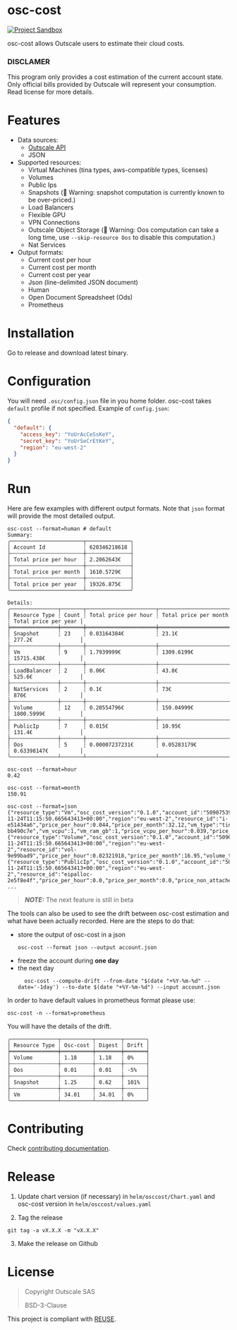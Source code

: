 # osc-cost
[![Project Sandbox](https://docs.outscale.com/fr/userguide/_images/Project-Sandbox-yellow.svg)](https://docs.outscale.com/en/userguide/Open-Source-Projects.html)

osc-cost allows Outscale users to estimate their cloud costs.

### DISCLAMER

This program only provides a cost estimation of the current account state.
Only official bills provided by Outscale will represent your consumption.
Read license for more details.

# Features

- Data sources:
  - [Outscale API](https://docs.outscale.com/api)
  - JSON
- Supported resources:
  - Virtual Machines (tina types, aws-compatible types, licenses)
  - Volumes
  - Public Ips
  - Snapshots (🚨 Warning: snapshot computation is currently known to be over-priced.)
  - Load Balancers
  - Flexible GPU
  - VPN Connections
  - Outscale Object Storage (🚨 Warning: Oos computation can take a long time, use `--skip-resource Oos` to disable this computation.)
  - Nat Services
- Output formats:
  - Current cost per hour
  - Current cost per month
  - Current cost per year
  - Json (line-delimited JSON document)
  - Human
  - Open Document Spreadsheet (Ods)
  - Prometheus



# Installation

Go to release and download latest binary.

# Configuration

You will need `.osc/config.json` file in you home folder. osc-cost takes `default` profile if not specified.
Example of `config.json`:
```json
{
  "default": {
    "access_key": "YoUrAcCeSsKeY",
    "secret_key": "YoUrSeCrEtKeY",
    "region": "eu-west-2"
  }
}
```

# Run

Here are few examples with different output formats. Note that `json` format will provide the most detailed output.

```
osc-cost --format=human # default
Summary:
╭───────────────────────┬──────────────╮
│ Account Id            ┆ 620346218618 │
├╌╌╌╌╌╌╌╌╌╌╌╌╌╌╌╌╌╌╌╌╌╌╌┼╌╌╌╌╌╌╌╌╌╌╌╌╌╌┤
│ Total price per hour  ┆ 2.2062643€   │
├╌╌╌╌╌╌╌╌╌╌╌╌╌╌╌╌╌╌╌╌╌╌╌┼╌╌╌╌╌╌╌╌╌╌╌╌╌╌┤
│ Total price per month ┆ 1610.5729€   │
├╌╌╌╌╌╌╌╌╌╌╌╌╌╌╌╌╌╌╌╌╌╌╌┼╌╌╌╌╌╌╌╌╌╌╌╌╌╌┤
│ Total price per year  ┆ 19326.875€   │
╰───────────────────────┴──────────────╯

Details:
╭───────────────┬───────┬──────────────────────┬───────────────────────┬──────────────────────╮
│ Resource Type ┆ Count ┆ Total price per hour ┆ Total price per month ┆ Total price per year │
╞═══════════════╪═══════╪══════════════════════╪═══════════════════════╪══════════════════════╡
│ Snapshot      ┆ 23    ┆ 0.03164384€          ┆ 23.1€                 ┆ 277.2€               │
├╌╌╌╌╌╌╌╌╌╌╌╌╌╌╌┼╌╌╌╌╌╌╌┼╌╌╌╌╌╌╌╌╌╌╌╌╌╌╌╌╌╌╌╌╌╌┼╌╌╌╌╌╌╌╌╌╌╌╌╌╌╌╌╌╌╌╌╌╌╌┼╌╌╌╌╌╌╌╌╌╌╌╌╌╌╌╌╌╌╌╌╌╌┤
│ Vm            ┆ 9     ┆ 1.7939999€           ┆ 1309.6199€            ┆ 15715.438€           │
├╌╌╌╌╌╌╌╌╌╌╌╌╌╌╌┼╌╌╌╌╌╌╌┼╌╌╌╌╌╌╌╌╌╌╌╌╌╌╌╌╌╌╌╌╌╌┼╌╌╌╌╌╌╌╌╌╌╌╌╌╌╌╌╌╌╌╌╌╌╌┼╌╌╌╌╌╌╌╌╌╌╌╌╌╌╌╌╌╌╌╌╌╌┤
│ LoadBalancer  ┆ 2     ┆ 0.06€                ┆ 43.8€                 ┆ 525.6€               │
├╌╌╌╌╌╌╌╌╌╌╌╌╌╌╌┼╌╌╌╌╌╌╌┼╌╌╌╌╌╌╌╌╌╌╌╌╌╌╌╌╌╌╌╌╌╌┼╌╌╌╌╌╌╌╌╌╌╌╌╌╌╌╌╌╌╌╌╌╌╌┼╌╌╌╌╌╌╌╌╌╌╌╌╌╌╌╌╌╌╌╌╌╌┤
│ NatServices   ┆ 2     ┆ 0.1€                 ┆ 73€                   ┆ 876€                 │
├╌╌╌╌╌╌╌╌╌╌╌╌╌╌╌┼╌╌╌╌╌╌╌┼╌╌╌╌╌╌╌╌╌╌╌╌╌╌╌╌╌╌╌╌╌╌┼╌╌╌╌╌╌╌╌╌╌╌╌╌╌╌╌╌╌╌╌╌╌╌┼╌╌╌╌╌╌╌╌╌╌╌╌╌╌╌╌╌╌╌╌╌╌┤
│ Volume        ┆ 12    ┆ 0.20554796€          ┆ 150.04999€            ┆ 1800.5999€           │
├╌╌╌╌╌╌╌╌╌╌╌╌╌╌╌┼╌╌╌╌╌╌╌┼╌╌╌╌╌╌╌╌╌╌╌╌╌╌╌╌╌╌╌╌╌╌┼╌╌╌╌╌╌╌╌╌╌╌╌╌╌╌╌╌╌╌╌╌╌╌┼╌╌╌╌╌╌╌╌╌╌╌╌╌╌╌╌╌╌╌╌╌╌┤
│ PublicIp      ┆ 7     ┆ 0.015€               ┆ 10.95€                ┆ 131.4€               │
├╌╌╌╌╌╌╌╌╌╌╌╌╌╌╌┼╌╌╌╌╌╌╌┼╌╌╌╌╌╌╌╌╌╌╌╌╌╌╌╌╌╌╌╌╌╌┼╌╌╌╌╌╌╌╌╌╌╌╌╌╌╌╌╌╌╌╌╌╌╌┼╌╌╌╌╌╌╌╌╌╌╌╌╌╌╌╌╌╌╌╌╌╌┤
│ Oos           ┆ 5     ┆ 0.00007237231€       ┆ 0.05283179€           ┆ 0.63398147€          │
╰───────────────┴───────┴──────────────────────┴───────────────────────┴──────────────────────╯
```

```
osc-cost --format=hour
0.42
```

```
osc-cost --format=month
150.91
```

```
osc-cost --format=json
{"resource_type":"Vm","osc_cost_version":"0.1.0","account_id":"509075394552","read_date_rfc3339":"2022-11-24T11:15:50.665643413+00:00","region":"eu-west-2","resource_id":"i-e51434a6","price_per_hour":0.044,"price_per_month":32.12,"vm_type":"tinav4.c1r1p2","vm_vcpu_gen":"4","vm_core_performance":"high","vm_image":"ami-bb490c7e","vm_vcpu":1,"vm_ram_gb":1,"price_vcpu_per_hour":0.039,"price_ram_gb_per_hour":0.005,"price_box_per_hour":0.0,"price_product_per_ram_gb_per_hour":0.0,"price_product_per_cpu_per_hour":0.0,"price_product_per_vm_per_hour":0.0}
{"resource_type":"Volume","osc_cost_version":"0.1.0","account_id":"509075394552","read_date_rfc3339":"2022-11-24T11:15:50.665643413+00:00","region":"eu-west-2","resource_id":"vol-9e99bad9","price_per_hour":0.02321918,"price_per_month":16.95,"volume_type":"io1","volume_size":15,"volume_iops":1500,"price_gb_per_month":0.13,"price_iops_per_month":0.01}
{"resource_type":"PublicIp","osc_cost_version":"0.1.0","account_id":"509075394552","read_date_rfc3339":"2022-11-24T11:15:50.665643413+00:00","region":"eu-west-2","resource_id":"eipalloc-2e5f8e4f","price_per_hour":0.0,"price_per_month":0.0,"price_non_attached":null,"price_first_ip":0.0,"price_next_ips":null}
...
```


> **_NOTE:_** The next feature is still in beta

The tools can also be used to see the drift between osc-cost estimation and what have been actually recorded. Here are the steps to do that:
- store the output of osc-cost in a json
  ```
  osc-cost --format json --output account.json
  ```
- freeze the account during **one day**
- the next day 
  ```
    osc-cost --compute-drift --from-date "$(date "+%Y-%m-%d" --date='-1day') --to-date $(date "+%Y-%m-%d") --input account.json
  ```

In order to have default values in prometheus format please use:
```
osc-cost -n --format=prometheus
```

You will have the details of the drift.
```
╭───────────────┬──────────┬────────┬───────╮
│ Resource Type ┆ Osc-cost ┆ Digest ┆ Drift │
╞═══════════════╪══════════╪════════╪═══════╡
│ Volume        ┆ 1.18     ┆ 1.18   ┆ 0%    │
├╌╌╌╌╌╌╌╌╌╌╌╌╌╌╌┼╌╌╌╌╌╌╌╌╌╌┼╌╌╌╌╌╌╌╌┼╌╌╌╌╌╌╌┤
│ Oos           ┆ 0.01     ┆ 0.01   ┆ -5%   │
├╌╌╌╌╌╌╌╌╌╌╌╌╌╌╌┼╌╌╌╌╌╌╌╌╌╌┼╌╌╌╌╌╌╌╌┼╌╌╌╌╌╌╌┤
│ Snapshot      ┆ 1.25     ┆ 0.62   ┆ 101%  │
├╌╌╌╌╌╌╌╌╌╌╌╌╌╌╌┼╌╌╌╌╌╌╌╌╌╌┼╌╌╌╌╌╌╌╌┼╌╌╌╌╌╌╌┤
│ Vm            ┆ 34.01    ┆ 34.01  ┆ 0%    │
╰───────────────┴──────────┴────────┴───────╯
```

# Contributing

Check [contributing documentation](CONTRIBUTING.md).

# Release

1. Update chart version (if necessary) in `helm/osccost/Chart.yaml` and osc-cost version in `helm/osccost/values.yaml`

2. Tag the release
```
git tag -a vX.X.X -m "vX.X.X"
```

3. Make the release on Github

# License

> Copyright Outscale SAS
>
> BSD-3-Clause

This project is compliant with [REUSE](https://reuse.software/).

